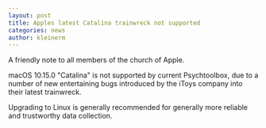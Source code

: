 ```yaml
---
layout: post
title: Apples latest Catalina trainwreck not supported
categories: news
author: kleinerm
---
```


A friendly note to all members of the church of Apple.

macOS 10.15.0 "Catalina" is not supported by current
Psychtoolbox, due to a number of new entertaining
bugs introduced by the iToys company into their
latest trainwreck.

Upgrading to Linux is generally recommended for
generally more reliable and trustworthy data collection.
